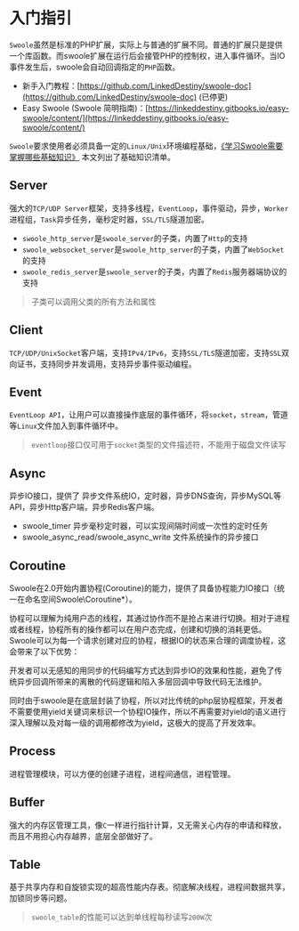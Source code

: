 # 入门指引

 `Swoole`虽然是标准的PHP扩展，实际上与普通的扩展不同。普通的扩展只是提供一个库函数。而swoole扩展在运行后会接管PHP的控制权，进入事件循环。当IO事件发生后，swoole会自动回调指定的`PHP`函数。

* 新手入门教程：[https://github.com/LinkedDestiny/swoole-doc](https://github.com/LinkedDestiny/swoole-doc) (已停更)
* Easy Swoole (Swoole 简明指南)：[https://linkeddestiny.gitbooks.io/easy-swoole/content/](https://linkeddestiny.gitbooks.io/easy-swoole/content/)

`Swoole`要求使用者必须具备一定的`Linux/Unix`环境编程基础，[《学习Swoole需要掌握哪些基础知识》](https://wiki.swoole.com/wiki/page/487.html) 本文列出了基础知识清单。

Server
----
强大的`TCP/UDP Server`框架，支持多线程，`EventLoop`，事件驱动，异步，`Worker`进程组，`Task`异步任务，毫秒定时器，`SSL/TLS`隧道加密。

* `swoole_http_server`是`swoole_server`的子类，内置了`Http`的支持
* `swoole_websocket_server`是`swoole_http_server`的子类，内置了`WebSocket`的支持
* `swoole_redis_server`是`swoole_server`的子类，内置了`Redis`服务器端协议的支持

> 子类可以调用父类的所有方法和属性

Client
-----
`TCP/UDP/UnixSocket`客户端，支持`IPv4/IPv6`，支持`SSL/TLS`隧道加密，支持`SSL`双向证书，支持同步并发调用，支持异步事件驱动编程。

Event
----
`EventLoop API`，让用户可以直接操作底层的事件循环，将`socket`，`stream`，管道等`Linux`文件加入到事件循环中。

>`eventloop`接口仅可用于`socket`类型的文件描述符，不能用于磁盘文件读写  

Async
----
异步IO接口，提供了 异步文件系统IO，定时器，异步DNS查询，异步MySQL等API，异步Http客户端，异步Redis客户端。

* swoole_timer 异步毫秒定时器，可以实现间隔时间或一次性的定时任务
* swoole_async_read/swoole_async_write 文件系统操作的异步接口

Coroutine
---
Swoole在2.0开始内置协程(Coroutine)的能力，提供了具备协程能力IO接口（统一在命名空间Swoole\Coroutine\*）。

协程可以理解为纯用户态的线程，其通过协作而不是抢占来进行切换。相对于进程或者线程，协程所有的操作都可以在用户态完成，创建和切换的消耗更低。Swoole可以为每一个请求创建对应的协程，根据IO的状态来合理的调度协程，这会带来了以下优势：

开发者可以无感知的用同步的代码编写方式达到异步IO的效果和性能，避免了传统异步回调所带来的离散的代码逻辑和陷入多层回调中导致代码无法维护。

同时由于swoole是在底层封装了协程，所以对比传统的php层协程框架，开发者不需要使用yield关键词来标识一个协程IO操作，所以不再需要对yield的语义进行深入理解以及对每一级的调用都修改为yield，这极大的提高了开发效率。

Process
----
进程管理模块，可以方便的创建子进程，进程间通信，进程管理。

Buffer
----
强大的内存区管理工具，像`C`一样进行指针计算，又无需关心内存的申请和释放，而且不用担心内存越界，底层全部做好了。

Table
-----
基于共享内存和自旋锁实现的超高性能内存表。彻底解决线程，进程间数据共享，加锁同步等问题。

> `swoole_table`的性能可以达到单线程每秒读写`200W`次

